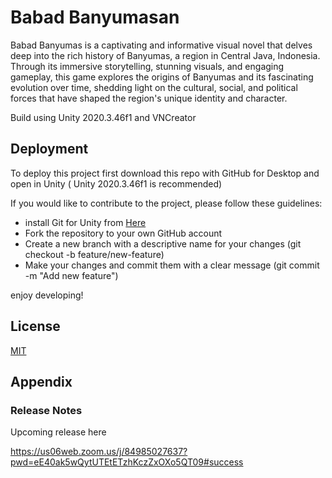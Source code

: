 # Babad Banyumasan

Babad Banyumas is a captivating and informative visual novel that delves deep into the rich history of Banyumas, a region in Central Java, Indonesia. Through its immersive storytelling, stunning visuals, and engaging gameplay, this game explores the origins of Banyumas and its fascinating evolution over time, shedding light on the cultural, social, and political forces that have shaped the region's unique identity and character.

Build using Unity 2020.3.46f1 and VNCreator


## Deployment

To deploy this project first download this repo with GitHub for Desktop and open in Unity ( Unity 2020.3.46f1 is recommended)

If you would like to contribute to the project, please follow these guidelines:
- install Git for Unity from [Here](https://github.com/spoiledcat/git-for-unity)
- Fork the repository to your own GitHub account
- Create a new branch with a descriptive name for your changes (git checkout -b feature/new-feature)
- Make your changes and commit them with a clear message (git commit -m "Add new feature")


enjoy developing!


## License

[MIT](https://choosealicense.com/licenses/mit/)


## Appendix
### Release Notes
Upcoming release here

https://us06web.zoom.us/j/84985027637?pwd=eE40ak5wQytUTEtETzhKczZxOXo5QT09#success
